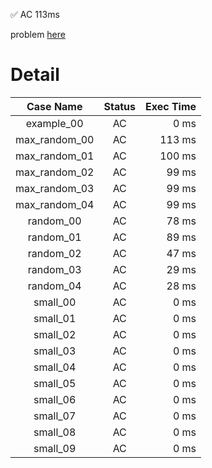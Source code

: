 ✅  AC  113ms

problem [here](https://judge.yosupo.jp/problem/point_add_range_sum)

# Detail

| Case Name | Status | Exec Time |
|:---------:|:------:|---------:|
| example_00 | AC | 0 ms |
| max_random_00 | AC | 113 ms |
| max_random_01 | AC | 100 ms |
| max_random_02 | AC | 99 ms |
| max_random_03 | AC | 99 ms |
| max_random_04 | AC | 99 ms |
| random_00 | AC | 78 ms |
| random_01 | AC | 89 ms |
| random_02 | AC | 47 ms |
| random_03 | AC | 29 ms |
| random_04 | AC | 28 ms |
| small_00 | AC | 0 ms |
| small_01 | AC | 0 ms |
| small_02 | AC | 0 ms |
| small_03 | AC | 0 ms |
| small_04 | AC | 0 ms |
| small_05 | AC | 0 ms |
| small_06 | AC | 0 ms |
| small_07 | AC | 0 ms |
| small_08 | AC | 0 ms |
| small_09 | AC | 0 ms |


